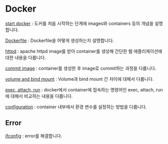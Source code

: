 # Docker

[start docker][startlink] : 도커를 처음 시작하는 단계에 images와 containers 등의 개념을 설명합니다.

[startlink]:https://ok-lab.tistory.com/112

[Dockerfile][docfilelink] : Dockerfile을 어떻게 생성하는지 설명합니다. 

[docfilelink]:https://ok-lab.tistory.com/113


[httpd][httpdlink] : apache httpd image를 받아 container를 생성해 간단한 웹 애플리케이션에 대한 내용을 다룹니다. 

[httpdlink]: https://ok-lab.tistory.com/117 "httpd"

[commit image][commitlink] : container를 생성한 후 image로 commit하는 과정을 다룹니다. 

[commitlink]: https://ok-lab.tistory.com/119 "commit"

[volume and bind mount][vablink] : Volume과 bind mount 간 차이에 대해서 다룹니다. 

[vablink]:https://ok-lab.tistory.com/121 "volume and bind mount"

[exec, attach, run][earlink] : docker에서 container에 접속하는 명령어인 exec, attach, run에 대해서 비교하는 내용을 다룹니다. 

[earlink]:https://ok-lab.tistory.com/122 "exec, attach, run"

[configuration][configurationlink] : container 내부에서 환경 변수를 설정하는 방법을 다룹니다. 

[configurationlink]: https://ok-lab.tistory.com/129?category=921038





## Error

[ifconfig][ifconfiglink] : <ifconfig : command not found> error를 해결합니다.

[ifconfiglink]: https://ok-lab.tistory.com/126?category=921038
